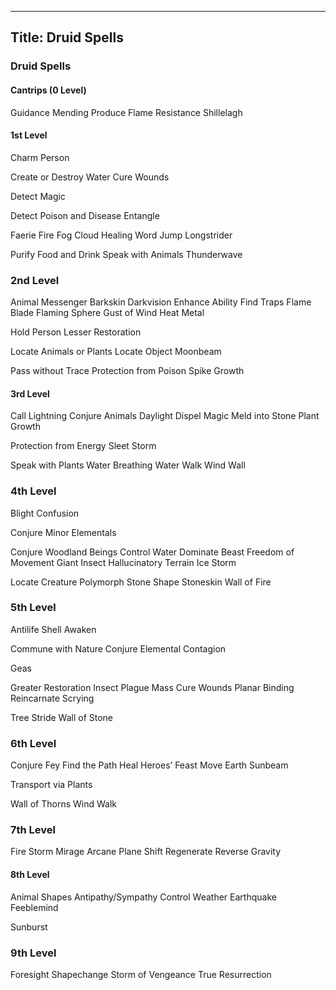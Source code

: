 -------------------------
Title: Druid Spells
-------------------------

### Druid Spells

#### Cantrips (0 Level)

Guidance Mending Produce Flame Resistance Shillelagh

#### 1st Level

Charm Person

Create or Destroy Water Cure Wounds

Detect Magic

Detect Poison and Disease Entangle

Faerie Fire Fog Cloud Healing Word Jump Longstrider

Purify Food and Drink Speak with Animals Thunderwave

### 2nd Level

Animal Messenger Barkskin Darkvision Enhance Ability Find
Traps Flame Blade Flaming Sphere Gust of Wind Heat Metal

Hold Person Lesser Restoration

Locate Animals or Plants Locate Object Moonbeam

Pass without Trace Protection from Poison Spike Growth

#### 3rd Level



Call Lightning Conjure Animals Daylight Dispel Magic Meld into Stone
Plant Growth

Protection from Energy Sleet Storm

Speak with Plants Water Breathing Water Walk Wind Wall

### 4th Level

Blight Confusion

Conjure Minor Elementals

Conjure Woodland Beings Control Water Dominate Beast Freedom of Movement
Giant Insect Hallucinatory Terrain Ice Storm

Locate Creature Polymorph Stone Shape Stoneskin Wall of Fire

### 5th Level

Antilife Shell Awaken

Commune with Nature Conjure Elemental Contagion

Geas

Greater Restoration Insect Plague Mass Cure Wounds Planar Binding
Reincarnate Scrying

Tree Stride Wall of Stone

### 6th Level

Conjure Fey Find the Path Heal Heroes’ Feast Move Earth
Sunbeam

Transport via Plants

Wall of Thorns Wind Walk

### 7th Level

Fire Storm Mirage Arcane Plane Shift Regenerate Reverse
Gravity

#### 8th Level



Animal Shapes Antipathy/Sympathy Control Weather Earthquake Feeblemind

Sunburst

### 9th Level

Foresight Shapechange Storm of Vengeance True Resurrection
